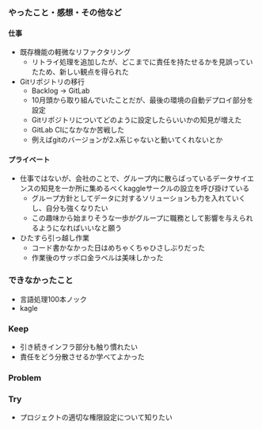 ### やったこと・感想・その他など

#### 仕事

- 既存機能の軽微なリファクタリング
  - リトライ処理を追加したが、どこまでに責任を持たせるかを見誤っていたため、新しい観点を得られた
- Gitリポジトリの移行
  - Backlog → GitLab
  - 10月頭から取り組んでいたことだが、最後の環境の自動デプロイ部分を設定
  - Gitリポジトリについてどのように設定したらいいかの知見が増えた
  - GitLab CIになかなか苦戦した
   - 例えばgitのバージョンが2.x系じゃないと動いてくれないとか

#### プライベート

- 仕事ではないが、会社のことで、グループ内に散らばっているデータサイエンスの知見を一か所に集めるべくkaggleサークルの設立を呼び掛けている
  - グループ方針としてデータに対するソリューションも力を入れていくし、自分も強くなりたい
  - この趣味から始まりそうな一歩がグループに職務として影響を与えられるようになればいいなと願う
- ひたすら引っ越し作業
  - コード書かなかった日はめちゃくちゃひさしぶりだった
  - 作業後のサッポロ金ラベルは美味しかった

### できなかったこと

- 言語処理100本ノック
- kagle

### Keep

- 引き続きインフラ部分も触り慣れたい
- 責任をどう分散させるか学べてよかった

### Problem 


### Try

- プロジェクトの適切な権限設定について知りたい
